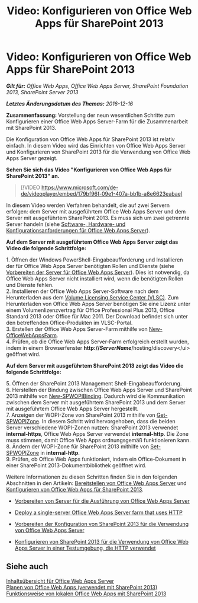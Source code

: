 ﻿---
title: 'Video: Konfigurieren von Office Web Apps für SharePoint 2013'
TOCTitle: 'Video: Konfigurieren von Office Web Apps für SharePoint 2013'
ms:assetid: 0c02633f-3839-448b-ae83-24f24c254179
ms:mtpsurl: https://technet.microsoft.com/de-de/library/Dn455088(v=office.15)
ms:contentKeyID: 59152172
ms.date: 12/22/2017
mtps_version: v=office.15
ms.translationtype: HT
---

# Video: Konfigurieren von Office Web Apps für SharePoint 2013 

_<strong>Gilt für:</strong> Office Web Apps, Office Web Apps Server, SharePoint Foundation 2013, SharePoint Server 2013_

_<strong>Letztes Änderungsdatum des Themas:</strong> 2016-12-16_

**Zusammenfassung:** Vorstellung der neun wesentlichen Schritte zum Konfigurieren einer Office Web Apps Server-Farm für die Zusammenarbeit mit SharePoint 2013.

Die Konfiguration von Office Web Apps für SharePoint 2013 ist relativ einfach. In diesem Video wird das Einrichten von Office Web Apps Server und Konfigurieren von SharePoint 2013 für die Verwendung von Office Web Apps Server gezeigt.


**Sehen Sie sich das Video "Konfigurieren von Office Web Apps für SharePoint 2013" an.**

> [!VIDEO https://www.microsoft.com/de-de/videoplayer/embed/179bf96f-09e1-407a-bb1b-a8e6623eabae]

In diesem Video werden Verfahren behandelt, die auf zwei Servern erfolgen: dem Server mit ausgeführtem Office Web Apps Server und dem Server mit ausgeführtem SharePoint 2013. Es muss sich um zwei getrennte Server handeln (siehe [Software-, Hardware- und Konfigurationsanforderungen für Office Web Apps Server](plan-office-web-apps-server.md)).

**Auf dem Server mit ausgeführtem Office Web Apps Server zeigt das Video die folgende Schrittfolge:**

1\. Öffnen der Windows PowerShell-Eingabeaufforderung und Installieren der für Office Web Apps Server benötigten Rollen und Dienste (siehe [Vorbereiten der Server für Office Web Apps Server](deploy-office-web-apps-server.md)). Dies ist notwendig, da Office Web Apps Server nicht installiert wird, wenn die benötigten Rollen und Dienste fehlen.  
2\. Installieren der Office Web Apps Server-Software nach dem Herunterladen aus dem [Volume Licensing Service Center (VLSC)](http://go.microsoft.com/fwlink/p/?linkid=256561). Zum Herunterladen von Office Web Apps Server benötigen Sie eine Lizenz unter einem Volumenlizenzvertrag für Office Professional Plus 2013, Office Standard 2013 oder Office für Mac 2011. Der Download befindet sich unter den betreffenden Office-Produkten im VLSC-Portal.  
3\. Erstellen der Office Web Apps Server-Farm mithilfe von [New-OfficeWebAppsFarm](https://docs.microsoft.com/en-us/powershell/module/officewebapps/new-officewebappsfarm?view=officewebapps-ps).  
4\. Prüfen, ob die Office Web Apps Server-Farm erfolgreich erstellt wurden, indem in einem Browserfenster **http://*ServerName***/hosting/discovery\</ui\> geöffnet wird.

**Auf dem Server mit ausgeführtem SharePoint 2013 zeigt das Video die folgende Schrittfolge:**

5\. Öffnen der SharePoint 2013 Management Shell-Eingabeaufforderung.  
6\. Herstellen der Bindung zwischen Office Web Apps Server und SharePoint 2013 mithilfe von [New-SPWOPIBinding](https://docs.microsoft.com/en-us/powershell/module/sharepoint-server/New-SPWOPIBinding?view=sharepoint-ps). Dadurch wird die Kommunikation zwischen dem Server mit ausgeführtem SharePoint 2013 und dem Server mit ausgeführtem Office Web Apps Server hergestellt.  
7\. Anzeigen der WOPI-Zone von SharePoint 2013 mithilfe von [Get-SPWOPIZone](https://docs.microsoft.com/en-us/powershell/module/sharepoint-server/Get-SPWOPIZone?view=sharepoint-ps). In diesem Schritt wird hervorgehoben, dass die beiden Server verschiedene WOPI-Zonen nutzen: SharePoint 2013 verwendet **internal-https**, Office Web Apps Server verwendet **internal-http**. Die Zone muss stimmen, damit Office Web Apps ordnungsgemäß funktionieren kann.  
8\. Ändern der WOPI-Zone für SharePoint 2013 mithilfe von [Set-SPWOPIZone](https://docs.microsoft.com/en-us/powershell/module/sharepoint-server/Set-SPWOPIZone?view=sharepoint-ps) in **internal-http**.  
9\. Prüfen, ob Office Web Apps funktioniert, indem ein Office-Dokument in einer SharePoint 2013-Dokumentbibliothek geöffnet wird.

Weitere Informationen zu diesen Schritten finden Sie in den folgenden Abschnitten in den Artikeln: [Bereitstellen von Office Web Apps Server](deploy-office-web-apps-server.md) und [Konfigurieren von Office Web Apps für SharePoint 2013](configure-office-web-apps-for-sharepoint-2013.md).

  - [Vorbereiten von Server für die Ausführung von Office Web Apps Server](deploy-office-web-apps-server.md)

  - [Deploy a single-server Office Web Apps Server farm that uses HTTP](deploy-office-web-apps-server.md)

  - [Vorbereiten der Konfiguration von SharePoint 2013 für die Verwendung von Office Web Apps Server](configure-office-web-apps-for-sharepoint-2013.md)

  - [Konfigurieren von SharePoint 2013 für die Verwendung von Office Web Apps Server in einer Testumgebung, die HTTP verwendet](configure-office-web-apps-for-sharepoint-2013.md)

## Siehe auch


[Inhaltsübersicht für Office Web Apps Server](content-roadmap-for-office-web-apps-server.md)  
[Planen von Office Web Apps (verwendet mit SharePoint 2013)](plan-office-web-apps-used-with-sharepoint-2013.md)  
[Funktionsweise von lokalen Office Web Apps mit SharePoint 2013](how-office-web-apps-work-on-premises-with-sharepoint-2013.md)  
  

[](how-office-web-apps-work-on-premises-with-sharepoint-2013.md)

